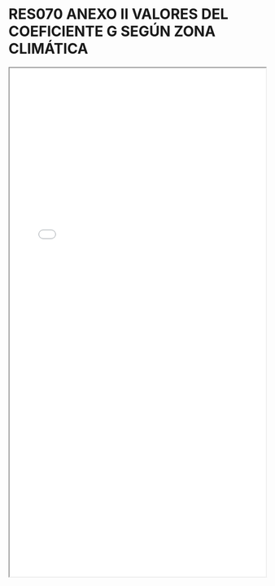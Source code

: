 
# RES070 ANEXO II VALORES DEL COEFICIENTE G SEGÚN ZONA CLIMÁTICA

<iframe src="../RES070 ANEXO II VALORES DEL COEFICIENTE G SEGÚN ZONA CLIMÁTICA.pdf" width="100%" height="1000px"></iframe>


